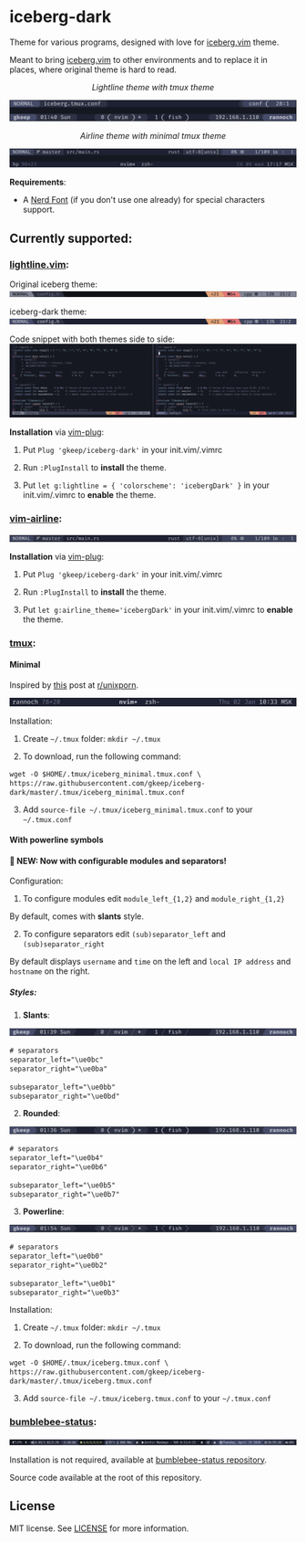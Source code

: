 # iceberg-dark
Theme for various programs, designed with love for [iceberg.vim](https://github.com/cocopon/iceberg.vim) theme.

Meant to bring [iceberg.vim](https://github.com/cocopon/iceberg.vim) to other environments and to replace it in places, where original theme is hard to read.

<div align="center"><em>Lightline theme with tmux theme</em></div>

![lightline & slanted tmux screenshot](screenshots/lightline_tmux.png)

<div align="center"><em>Airline theme with minimal tmux theme</em></div>

![airline & tmux minimal screenshot](screenshots/airline_tmux.png)


**Requirements**:

* A [Nerd Font](https://github.com/ryanoasis/nerd-fonts/#patched-fonts) (if you don't use one already) for special characters support.

## Currently supported:

### [lightline.vim](https://github.com/itchyny/lightline.vim):

Original iceberg theme: ![old](screenshots/lightline_old.png)

iceberg-dark theme: ![new](screenshots/lightline_new.png)

Code snippet with both themes side to side: ![code snippet](screenshots/code_snippet.png)

**Installation** via [vim-plug](https://github.com/junegunn/vim-plug):

 1. Put `Plug 'gkeep/iceberg-dark'` in your init.vim/.vimrc

 2. Run `:PlugInstall` to **install** the theme.

 3. Put `let g:lightline = { 'colorscheme': 'icebergDark' }` in your init.vim/.vimrc to **enable** the theme.

### [vim-airline](https://github.com/vim-airline/vim-airline):

![airline](screenshots/airline.png)

**Installation** via [vim-plug](https://github.com/junegunn/vim-plug):

 1. Put `Plug 'gkeep/iceberg-dark'` in your init.vim/.vimrc

 2. Run `:PlugInstall` to **install** the theme.

 3. Put `let g:airline_theme='icebergDark'` in your init.vim/.vimrc to **enable** the theme.

### [tmux](https://github.com/tmux/tmux):

#### Minimal

Inspired by [this](https://www.reddit.com/r/unixporn/comments/e6x7lz/dwm_blue_stripes/) post at [r/unixporn](https://www.reddit.com/r/unixporn).

![tmux minimal screenshot](screenshots/tmux_minimal.png)

Installation:

1. Create `~/.tmux` folder: `mkdir ~/.tmux`

2. To download, run the following command:
```
wget -O $HOME/.tmux/iceberg_minimal.tmux.conf \
https://raw.githubusercontent.com/gkeep/iceberg-dark/master/.tmux/iceberg_minimal.tmux.conf
```

3. Add `source-file ~/.tmux/iceberg_minimal.tmux.conf` to your `~/.tmux.conf`

#### With powerline symbols

#### 👀 NEW: Now with configurable modules and separators!

Configuration:

1. To configure modules edit `module_left_{1,2}` and `module_right_{1,2}`

By default, comes with **slants** style.

2. To configure separators edit `(sub)separator_left` and `(sub)separator_right`

By default displays `username` and `time` on the left and `local IP address` and `hostname` on the right.

##### Styles:

1. **Slants**:

![slanted tmux theme](screenshots/tmux_slanted.png)

```
# separators
separator_left="\ue0bc"
separator_right="\ue0ba"

subseparator_left="\ue0bb"
subseparator_right="\ue0bd"
```

2. **Rounded**:

![rounded tmux theme](screenshots/tmux_rounded.png)

```
# separators
separator_left="\ue0b4"
separator_right="\ue0b6"

subseparator_left="\ue0b5"
subseparator_right="\ue0b7"
```

3. **Powerline**:

![powerline tmux theme](screenshots/tmux_powerline.png)

```
# separators
separator_left="\ue0b0"
separator_right="\ue0b2"

subseparator_left="\ue0b1"
subseparator_right="\ue0b3"
```
Installation:

1. Create `~/.tmux` folder: `mkdir ~/.tmux`

2. To download, run the following command:
```
wget -O $HOME/.tmux/iceberg.tmux.conf \
https://raw.githubusercontent.com/gkeep/iceberg-dark/master/.tmux/iceberg.tmux.conf
```

3. Add `source-file ~/.tmux/iceberg.tmux.conf` to your `~/.tmux.conf`

### [bumblebee-status](https://github.com/tobi-wan-kenobi/bumblebee-status):

![bumblebee-status](screenshots/bumblebee.png)

Installation is not required, available at [bumblebee-status repository](https://github.com/tobi-wan-kenobi/bumblebee-status).

Source code available at the root of this repository.

## License

MIT license. See [LICENSE](https://github.com/gkeep/iceberg-dark/blob/master/LICENSE) for more information.
